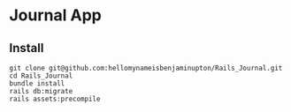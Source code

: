 # Journal App

## Install


```
git clone git@github.com:hellomynameisbenjaminupton/Rails_Journal.git
cd Rails_Journal
bundle install
rails db:migrate
rails assets:precompile
```